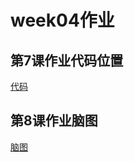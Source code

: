 # week04作业

## 第7课作业代码位置
[代码](https://github.com/skippyb1/JAVA-01/tree/main/Week_04/code)

## 第8课作业脑图
[脑图](https://github.com/skippyb1/JAVA-01/tree/main/Week_04/image)